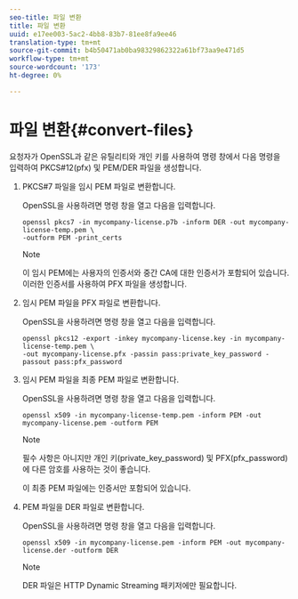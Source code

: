 ```yaml
---
seo-title: 파일 변환
title: 파일 변환
uuid: e17ee003-5ac2-4bb8-83b7-81ee8fa9ee46
translation-type: tm+mt
source-git-commit: b4b50471ab0ba98329862322a61bf73aa9e471d5
workflow-type: tm+mt
source-wordcount: '173'
ht-degree: 0%

---
```



# 파일 변환{#convert-files}

요청자가 OpenSSL과 같은 유틸리티와 개인 키를 사용하여 명령 창에서 다음 명령을 입력하여 PKCS#12(pfx) 및 PEM/DER 파일을 생성합니다.

1. PKCS#7 파일을 임시 PEM 파일로 변환합니다.

   OpenSSL을 사용하려면 명령 창을 열고 다음을 입력합니다.

   ```
   openssl pkcs7 -in mycompany-license.p7b -inform DER -out mycompany-license-temp.pem \ 
   -outform PEM -print_certs 
   ```

   >[!NOTE]
   >
   >이 임시 PEM에는 사용자의 인증서와 중간 CA에 대한 인증서가 포함되어 있습니다. 이러한 인증서를 사용하여 PFX 파일을 생성합니다.

1. 임시 PEM 파일을 PFX 파일로 변환합니다.

   OpenSSL을 사용하려면 명령 창을 열고 다음을 입력합니다.

   ```
   openssl pkcs12 -export -inkey mycompany-license.key -in mycompany-license-temp.pem \ 
   -out mycompany-license.pfx -passin pass:private_key_password -passout pass:pfx_password 
   ```

1. 임시 PEM 파일을 최종 PEM 파일로 변환합니다.

   OpenSSL을 사용하려면 명령 창을 열고 다음을 입력합니다.

   ```
   openssl x509 -in mycompany-license-temp.pem -inform PEM -out mycompany-license.pem -outform PEM 
   ```

   >[!NOTE]
   >
   >필수 사항은 아니지만 개인 키(private_key_password) 및 PFX(pfx_password)에 다른 암호를 사용하는 것이 좋습니다.

   이 최종 PEM 파일에는 인증서만 포함되어 있습니다.

1. PEM 파일을 DER 파일로 변환합니다.

   OpenSSL을 사용하려면 명령 창을 열고 다음을 입력합니다.

   ```
   openssl x509 -in mycompany-license.pem -inform PEM -out mycompany-license.der -outform DER 
   ```

   >[!NOTE]
   >
   >DER 파일은 HTTP Dynamic Streaming 패키저에만 필요합니다.

